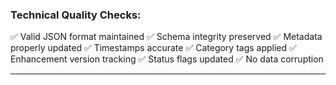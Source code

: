 ### Technical Quality Checks:
✅ Valid JSON format maintained
✅ Schema integrity preserved
✅ Metadata properly updated
✅ Timestamps accurate
✅ Category tags applied
✅ Enhancement version tracking
✅ Status flags updated
✅ No data corruption

---
